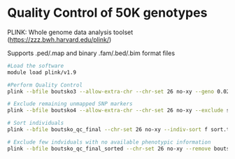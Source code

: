 # Quality Control of 50K genotypes
PLINK: Whole genome data analysis toolset (https://zzz.bwh.harvard.edu/plink/)

Supports .ped/.map and binary .fam/.bed/.bim format files 

```bash
#Load the software
module load plink/v1.9

#Perform Quality Control
plink --bfile boutsko3 --allow-extra-chr --chr-set 26 no-xy --geno 0.02 --maf 0.02 --make-bed --mind 0.05 --out boutsko4

# Exclude remaining unmapped SNP markers 
plink --bfile boutsko4 --allow-extra-chr --chr-set 26 no-xy --exclude snps_bou_remove.txt --make-bed --out boutsko_qc_final

# Sort individuals
plink --bfile boutsko_qc_final --chr-set 26 no-xy --indiv-sort f sort.txt --make-bed --out boutsko_qc_final_sorted

# Exclude few indviduals with no available phenotypic information 
plink --bfile boutsko_qc_final_sorted --chr-set 26 no-xy --remove boutsko_no-pheno.txt --make-bed --out boutsko_qc_final_sorted_only-pheno

